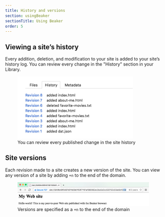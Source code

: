 ```yaml
---
title: History and versions
section: usingBeaker
sectionTitle: Using Beaker
order: 5
---
```


## Viewing a site’s history

Every addition, deletion, and modification to your site is added to your site’s history log. You can review every change in the "History" section in your Library.

<figure>
<img src="/img/docs/tour-site-history.jpg">
<figcaption>You can review every published change in the site history</figcaption>
</figure>

## Site versions

Each revision made to a site creates a new version of the site. You can view any version of a site by adding `+n` to the end of the domain.

<figure>
<img src="/img/docs/tour-site-versions.jpg">
<figcaption>Versions are specified as a <code>+n</code> to the end of the domain</figcaption>
</figure>
